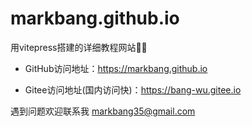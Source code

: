 # markbang.github.io
用vitepress搭建的详细教程网站🤡😡

- GitHub访问地址：https://markbang.github.io

- Gitee访问地址(国内访问快)：https://bang-wu.gitee.io

遇到问题欢迎联系我 markbang35@gmail.com 
